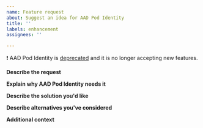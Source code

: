 ```yaml
---
name: Feature request
about: Suggest an idea for AAD Pod Identity
title: ''
labels: enhancement
assignees: ''

---
```


❗ AAD Pod Identity is [deprecated](https://github.com/Azure/aad-pod-identity#-announcement) and it is no longer accepting new features.

**Describe the request**

**Explain why AAD Pod Identity needs it**

**Describe the solution you'd like**

**Describe alternatives you've considered**

**Additional context**
